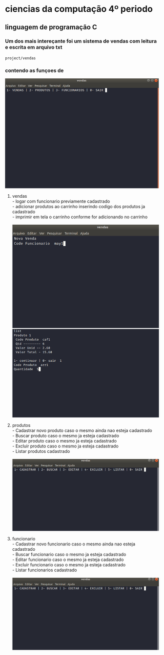 # ciencias da computação 4º periodo
## linguagem de programação C

### Um dos mais intereçante foi um sistema de vendas com leitura e escrita em arquivo txt

`
  project/vendas
`

### contendo as funçoes de 
  ![screenshot1](img/screenshot1.png)

  1. vendas<br>
    - logar com funcionario previamente cadastrado<br>
    - adicionar produtos ao carrinho inserindo codigo dos produtos ja cadastrado<br>
    - imprimir em tela o carrinho conforme for adicionando no carrinho<br><br>
  ![screenshot2](img/screenshot2.png)
  ![screenshot3](img/screenshot3.png)

  2. produtos<br>
    - Cadastrar novo produto caso o mesmo ainda nao esteja cadastrado<br>
    - Buscar produto caso o mesmo ja esteja cadastrado<br>
    - Editar produto caso o mesmo ja esteja cadastrado<br>
    - Excluir produto caso o mesmo ja esteja cadastrado<br>
    - Listar produtos cadastrado<br><br>
  ![screenshot4](img/screenshot4.png)

  3. funcionario<br>
    - Cadastrar novo funcionario caso o mesmo ainda nao esteja cadastrado<br>
    - Buscar funcionario caso o mesmo ja esteja cadastrado<br>
    - Editar funcionario caso o mesmo ja esteja cadastrado<br>
    - Excluir funcionario caso o mesmo ja esteja cadastrado<br>
    - Listar funcionarios cadastrado<br><br>
  ![screenshot4](img/screenshot4.png)